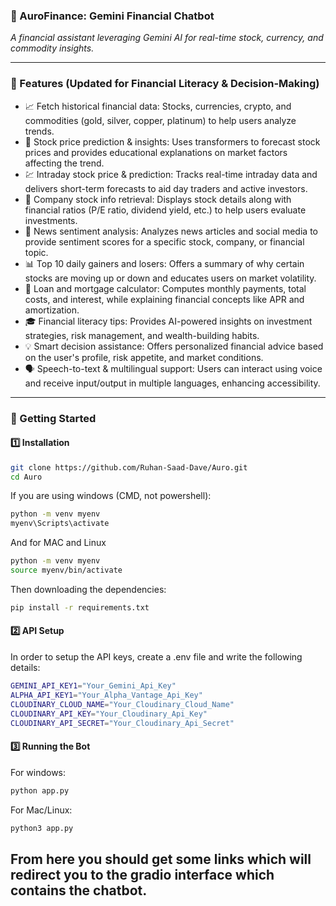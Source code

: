 ### **📌 AuroFinance: Gemini Financial Chatbot**  
*A financial assistant leveraging Gemini AI for real-time stock, currency, and commodity insights.*  

---

### **🔹 Features (Updated for Financial Literacy & Decision-Making)**  
- 📈 Fetch historical financial data: Stocks, currencies, crypto, and commodities (gold, silver, copper, platinum) to help users analyze trends.
- 🔮 Stock price prediction & insights: Uses transformers to forecast stock prices and provides educational explanations on market factors affecting the trend.
- 💹 Intraday stock price & prediction: Tracks real-time intraday data and delivers short-term forecasts to aid day traders and active investors.
- 🏢 Company stock info retrieval: Displays stock details along with financial ratios (P/E ratio, dividend yield, etc.) to help users evaluate investments.
- 📰 News sentiment analysis: Analyzes news articles and social media to provide sentiment scores for a specific stock, company, or financial topic.
- 📊 Top 10 daily gainers and losers: Offers a summary of why certain stocks are moving up or down and educates users on market volatility.
- 🏦 Loan and mortgage calculator: Computes monthly payments, total costs, and interest, while explaining financial concepts like APR and amortization.
- 🎓 Financial literacy tips: Provides AI-powered insights on investment strategies, risk management, and wealth-building habits.
- 💡 Smart decision assistance: Offers personalized financial advice based on the user's profile, risk appetite, and market conditions.
- 🗣️ Speech-to-text & multilingual support: Users can interact using voice and receive input/output in multiple languages, enhancing accessibility.

---

### **🚀 Getting Started**  

#### **1️⃣ Installation**  
```bash
git clone https://github.com/Ruhan-Saad-Dave/Auro.git
cd Auro
```
If you are using windows (CMD, not powershell):
```bash
python -m venv myenv
myenv\Scripts\activate
```
And for MAC and Linux
```bash
python -m venv myenv
source myenv/bin/activate
```
Then downloading the dependencies:
```bash
pip install -r requirements.txt
```

#### **2️⃣ API Setup**  
In order to setup the API keys, create a .env file and write the following details:  
```bash
GEMINI_API_KEY1="Your_Gemini_Api_Key"
ALPHA_API_KEY1="Your_Alpha_Vantage_Api_Key"
CLOUDINARY_CLOUD_NAME="Your_Cloudinary_Cloud_Name"
CLOUDINARY_API_KEY="Your_Cloudinary_Api_Key"
CLOUDINARY_API_SECRET="Your_Cloudinary_Api_Secret"
```

#### **3️⃣ Running the Bot**  
For windows:
```bash
python app.py
```
For Mac/Linux:
```bash
python3 app.py
```
From here you should get some links which will redirect you to the gradio interface which contains the chatbot.
---
